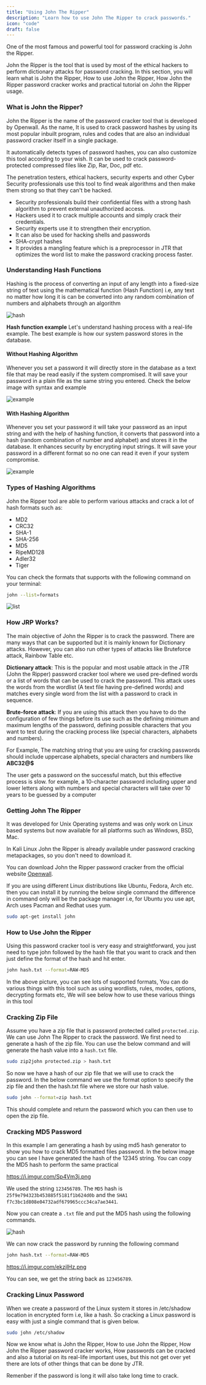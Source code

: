 ```yaml
---
title: "Using John The Ripper"
description: "Learn how to use John The Ripper to crack passwords."
icon: "code"
draft: false
---
```


One of the most famous and powerful tool for password cracking is John the Ripper.

John the Ripper is the tool that is used by most of the ethical hackers to perform dictionary attacks for password cracking. In this section, you will learn what is John the Ripper, How to use John the Ripper, How John the Ripper password cracker works and practical tutorial on John the Ripper usage.

### What is John the Ripper?
John the Ripper is the name of the password cracker tool that is developed by Openwall. As the name, It is used to crack password hashes by using its most popular inbuilt program, rules and codes that are also an individual password cracker itself in a single package.

It automatically detects types of password hashes, you can also customize this tool according to your wish. It can be used to crack password-protected compressed files like Zip, Rar, Doc, pdf etc.

The penetration testers, ethical hackers, security experts and other Cyber Security professionals use this tool to find weak algorithms and then make them strong so that they can't be hacked. 

- Security professionals build their confidential files with a strong hash algorithm to prevent external unauthorized access.
- Hackers used it to crack multiple accounts and simply crack their credentials.
- Security experts use it to strengthen their encryption.
- It can also be used for hacking shells and passwords
- SHA-crypt hashes
- It provides a mangling feature which is a preprocessor in JTR that optimizes the word list to make the password cracking process faster.

### Understanding Hash Functions
Hashing is the process of converting an input of any length into a fixed-size string of text using the mathematical function (Hash Function) i.e, any text no matter how long it is can be converted into any random combination of numbers and alphabets through an algorithm

![hash](https://i.imgur.com/6PfG5OL.png)

**Hash function example**
Let's understand hashing process with a real-life example. The best example is how our system password stores in the database.

#### Without Hashing Algorithm
Whenever you set a password it will directly store in the database as a text file that may be read easily if the system compromised. It will save your password in a plain file as the same string you entered. Check the below image with syntax and example

![example](https://i.imgur.com/kNAX7aG.png)

#### With Hashing Algorithm
Whenever you set your password it will take your password as an input string and with the help of hashing function, it converts that password into a hash (random combination of number and alphabet) and stores it in the database. It enhances security by encrypting input strings. It will save your password in a different format so no one can read it even if your system compromise.

![example](https://i.imgur.com/NArjGgR.png)

### Types of Hashing Algorithms
John the Ripper tool are able to perform various attacks and crack a lot of hash formats such as:
- MD2
- CRC32
- SHA-1
- SHA-256
- MD5
- RipeMD128
- Adler32
- Tiger

You can check the formats that supports with the following command on your terminal:

```sh
john --list=formats
```
![list](https://i.imgur.com/3z7KB5s.png)

### How JRP Works?
The main objective of John the Ripper is to crack the password. There are many ways that can be supported but it is mainly known for Dictionary attacks. However, you can also run other types of attacks like Bruteforce attack, Rainbow Table etc.

**Dictionary attack**: This is the popular and most usable attack in the JTR (John the Ripper) password cracker tool where we used pre-defined words or a list of words that can be used to crack the password. This attack uses the words from the wordlist (A text file having pre-defined words) and matches every single word from the list with a password to crack in sequence. 

**Brute-force attack**: If you are using this attack then you have to do the configuration of few things before its use such as the defining minimum and maximum lengths of the password, defining possible characters that you want to test during the cracking process like (special characters, alphabets and numbers).

For Example, The matching string that you are using for cracking passwords should include uppercase alphabets, special characters and numbers like **ABC32@$**

The user gets a password on the successful match, but this effective process is slow. for example, a 10-character password including upper and lower letters along with numbers and special characters will take over 10 years to be guessed by a computer

### Getting John The Ripper

It was developed for Unix Operating systems and was only work on Linux based systems but now available for all platforms such as Windows, BSD, Mac.

In Kali Linux John the Ripper is already available under password cracking metapackages, so you don't need to download it.

You can download John the Ripper password cracker from the official website [Openwall](https://www.openwall.com/john/).

If you are using different Linux distributions like Ubuntu, Fedora, Arch etc. then you can install it by running the below single command the difference in command only will be the package manager i.e, for Ubuntu you use apt, Arch uses Pacman and Redhat uses yum.

```sh
sudo apt-get install john
```

### How to Use John the Ripper
Using this password cracker tool is very easy and straightforward, you just need to type john followed by the hash file that you want to crack and then just define the format of the hash and hit enter.

```sh
john hash.txt --format=RAW-MD5
```

In the above picture, you can see lots of supported formats, You can do various things with this tool such as using wordlists, rules, modes, options, decrypting formats etc, We will see below how to use these various things in this tool

### Cracking Zip File

Assume you have a zip file that is password protected called `protected.zip`. We can use John The Ripper to crack the password. We first need to generate a hash of the zip file. You can use the below command and will generate the hash value into a `hash.txt` file.

```sh
sudo zip2john protected.zip > hash.txt
```
So now we have a hash of our zip file that we will use to crack the password. In the below command we use the format option to specify the zip file and then the hash.txt file where we store our hash value.

```sh
sudo john --format=zip hash.txt
```

This should complete and return the password which you can then use to open the zip file.

### Cracking MD5 Password
In this example I am generating a hash by using md5 hash generator to show you how to crack MD5 formatted files password. In the below image you can see I have generated the hash of the 12345 string. You can copy the MD5 hash to perform the same practical

https://i.imgur.com/Sp4Vm3j.png

We used the string `123456789`. The `MD5` hash is `25f9e794323b453885f5181f1b624d0b` and the `SHA1` `f7c3bc1d808e04732adf679965ccc34ca7ae3441`.

Now you can create a `.txt` file and put the MD5 hash using the following commands.

![hash](https://i.imgur.com/ofa8jsv.png)

We can now crack the password by running the following command
```sh
john hash.txt --format=RAW-MD5
```

https://i.imgur.com/ekzjIHz.png

You can see, we get the string back as `123456789`.

### Cracking Linux Password
When we create a password of the Linux system it stores in /etc/shadow location in encrypted form i.e, like a hash. So cracking a Linux password is easy with just a single command that is given below.

```sh
sudo john /etc/shadow
```

Now we know what is John the Ripper, How to use John the Ripper, How John the Ripper password cracker works, How passwords can be cracked and also a tutorial on its real-life important uses, but this not get over yet there are lots of other things that can be done by JTR.

Remenber if the password is long it will also take long time to crack.